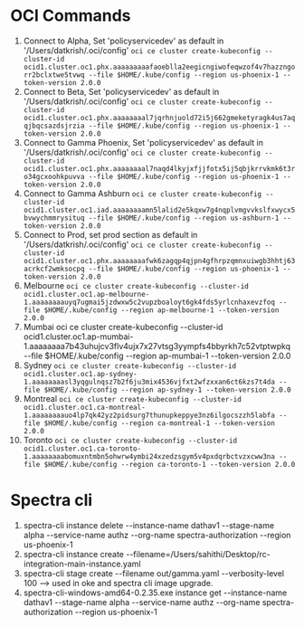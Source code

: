 
# OCI Commands
1. Connect to Alpha, Set 'policyservicedev' as default in '/Users/datkrish/.oci/config' `oci ce cluster create-kubeconfig --cluster-id ocid1.cluster.oc1.phx.aaaaaaaaafaoeblla2eegicngiwofeqwzof4v7hazzngorr2bclxtwe5tvwq --file $HOME/.kube/config --region us-phoenix-1 --token-version 2.0.0`
1. Connect to Beta, Set 'policyservicedev' as default in '/Users/datkrish/.oci/config' `oci ce cluster create-kubeconfig --cluster-id ocid1.cluster.oc1.phx.aaaaaaaal7jqrhnjuold72i5j662gmeketyragk4us7aqqjbqcsazdsjrzia --file $HOME/.kube/config --region us-phoenix-1 --token-version 2.0.0 `
1. Connect to Gamma Phoenix, Set 'policyservicedev' as default in '/Users/datkrish/.oci/config' `oci ce cluster create-kubeconfig --cluster-id ocid1.cluster.oc1.phx.aaaaaaaal7naqd4lkyjxfjjfotx5ij5qbjkrrvkmk6t3ro34gcxoohkpuvva --file $HOME/.kube/config --region us-phoenix-1 --token-version 2.0.0`
1. Connect to Gamma Ashburn `oci ce cluster create-kubeconfig --cluster-id ocid1.cluster.oc1.iad.aaaaaaaamn5lalid2e5kqxw7g4nqplvmgvvkslfxwycx5bvwychmmrysituq --file $HOME/.kube/config --region us-ashburn-1 --token-version 2.0.0 `
1. Connect to Prod, set prod section as default in '/Users/datkrish/.oci/config' `oci ce cluster create-kubeconfig --cluster-id ocid1.cluster.oc1.phx.aaaaaaaafwk6zagqp4qjpn4gfhrpzqmnxuiwgb3hhtj63acrkcf2wmksocpq --file $HOME/.kube/config --region us-phoenix-1 --token-version 2.0.0`
1. Melbourne `oci ce cluster create-kubeconfig --cluster-id ocid1.cluster.oc1.ap-melbourne-1.aaaaaaaauyq7ugmai5jzdwxw5c2vupzboaloyt6gk4fds5yrlcnhaxevzfoq --file $HOME/.kube/config --region ap-melbourne-1 --token-version 2.0.0` 
1. Mumbai oci ce cluster create-kubeconfig --cluster-id ocid1.cluster.oc1.ap-mumbai-1.aaaaaaaa7b43uhujcv3flv4ujx7x27vtsg3yympfs4bbyrkh7c52vtptwpkq --file $HOME/.kube/config --region ap-mumbai-1 --token-version 2.0.0 
1. Sydney `oci ce cluster create-kubeconfig --cluster-id ocid1.cluster.oc1.ap-sydney-1.aaaaaaaasl3yqgulnqsz7b2f6ju3mix4536vjfxt2wfzxxan6ct6kzs7t4da --file $HOME/.kube/config --region ap-sydney-1 --token-version 2.0.0 `
1. Montreal `oci ce cluster create-kubeconfig --cluster-id ocid1.cluster.oc1.ca-montreal-1.aaaaaaaauo4lp7qk42yz2pidsurg7thunupkeppye3nz6ilgocszzh5labfa --file $HOME/.kube/config --region ca-montreal-1 --token-version 2.0.0 `
1. Toronto `oci ce cluster create-kubeconfig --cluster-id ocid1.cluster.oc1.ca-toronto-1.aaaaaaaabomuxntmbn5ohwrw4ymbi24xzedzsgym5v4pxdqrbctvzxcww3na --file $HOME/.kube/config --region ca-toronto-1 --token-version 2.0.0`


# Spectra cli
1. spectra-cli instance delete  --instance-name dathav1 --stage-name alpha --service-name authz --org-name spectra-authorization --region us-phoenix-1
1. spectra-cli instance create --filename=/Users/sahithi/Desktop/rc-integration-main-instance.yaml
1. spectra-cli stage create --filename out/gamma.yaml --verbosity-level 100  --> used in oke and spectra cli image upgrade.
1. spectra-cli-windows-amd64-0.2.35.exe  instance get --instance-name dathav1 --stage-name alpha --service-name authz --org-name spectra-authorization --region us-phoenix-1
